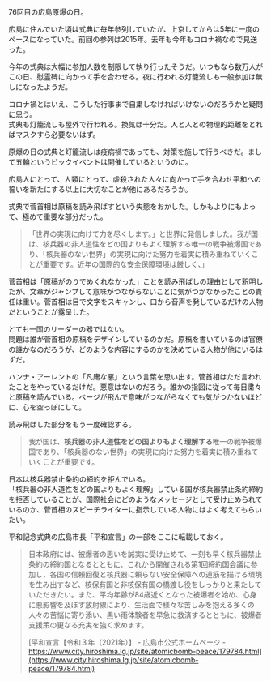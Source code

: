 76回目の広島原爆の日。

広島に住んでいた頃は式典に毎年参列していたが、上京してからは5年に一度のペースになっていた。前回の参列は2015年。去年も今年もコロナ禍なので見送った。

今年の式典は大幅に参加人数を制限して執り行ったそうだ。いつもなら数万人がこの日、慰霊碑に向かって手を合わせる。夜に行われる灯籠流しも一般参加は無しになったようだ。  

コロナ禍とはいえ、こうした行事まで自粛しなければいけないのだろうかと疑問に思う。  
式典も灯籠流しも屋外で行われる。換気は十分だ。人と人との物理的距離をとればマスクすら必要ないはず。

原爆の日の式典と灯籠流しは疫病禍であっても、対策を施して行うべきだ。まして五輪というビックイベントは開催しているというのに。

広島人にとって、人類にとって、虐殺された人々に向かって手を合わせ平和への誓いを新たにする以上に大切なことが他にあるだろうか。

式典で菅首相は原稿を読み飛ばすという失態をおかした。しかもよりにもよって、極めて重要な部分だった。

> 「世界の実現に向けて力を尽くします。」と世界に発信しました。我が国は、核兵器の非人道性をどの国よりもよく理解する唯一の戦争被爆国であり、「核兵器のない世界」の実現に向けた努力を着実に積み重ねていくことが重要です。近年の国際的な安全保障環境は厳しく、」

菅首相は「原稿がのりでめくれなかった」ことを読み飛ばしの理由として釈明したが、文章がジャンプして意味がつながらないことに気がつかなかったことの責任は重い。菅首相は目で文字をスキャンし、口から音声を発しているだけの人物だということが露呈した。

とても一国のリーダーの器ではない。  
問題は誰が菅首相の原稿をデザインしているのかだ。原稿を書いているのは官僚の誰かなのだろうが、どのような内容にするのかを決めている人物が他にいるはずだ。

ハンナ・アーレントの「凡庸な悪」という言葉を思い出す。菅首相はただ言われたことをやっているだけだ。悪意はないのだろう。誰かの指図に従って毎日粛々と原稿を読んでいる。ページが飛んで意味がつながらなくても気がつかないほどに、心を空っぽにして。

読み飛ばした部分をもう一度確認する。

> 我が国は、**核兵器の非人道性をどの国よりもよく理解する**唯一の戦争被爆国であり、「核兵器のない世界」の実現に向けた努力を着実に積み重ねていくことが重要です。

日本は核兵器禁止条約の締約を拒んでいる。  
「核兵器の非人道性をどの国よりもよく理解」している国が核兵器禁止条約締約を拒否していることが、国際社会にどのようなメッセージとして受け止められているのか、菅首相のスピーチライターに指示している人物にはよく考えてもらいたい。

平和記念式典の広島市長「平和宣言」の一部をここに転載しておく。

> 日本政府には、被爆者の思いを誠実に受け止めて、一刻も早く核兵器禁止条約の締約国となるとともに、これから開催される第1回締約国会議に参加し、各国の信頼回復と核兵器に頼らない安全保障への道筋を描ける環境を生み出すなど、核保有国と非核保有国の橋渡し役をしっかりと果たしていただきたい。また、平均年齢が84歳近くとなった被爆者を始め、心身に悪影響を及ぼす放射線により、生活面で様々な苦しみを抱える多くの人々の苦悩に寄り添い、黒い雨体験者を早急に救済するとともに、被爆者支援策の更なる充実を強く求めます。
> 
> [平和宣言【令和３年（2021年）】 - 広島市公式ホームページ - https://www.city.hiroshima.lg.jp/site/atomicbomb-peace/179784.html](https://www.city.hiroshima.lg.jp/site/atomicbomb-peace/179784.html)
